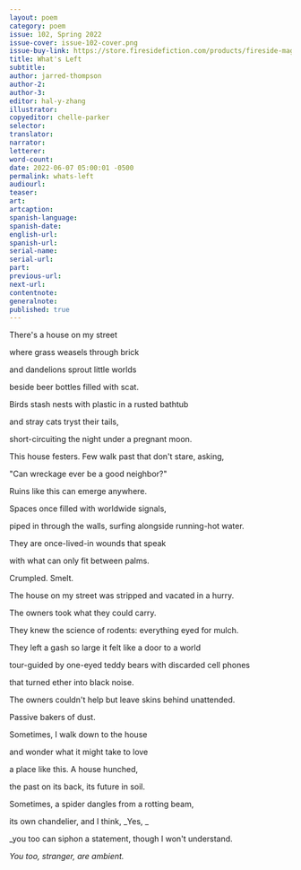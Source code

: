```yaml
---
layout: poem
category: poem
issue: 102, Spring 2022
issue-cover: issue-102-cover.png
issue-buy-link: https://store.firesidefiction.com/products/fireside-magazine-issue-102-spring-2022
title: What's Left
subtitle:
author: jarred-thompson
author-2:
author-3:
editor: hal-y-zhang
illustrator: 
copyeditor: chelle-parker
selector:
translator:
narrator:
letterer:
word-count: 
date: 2022-06-07 05:00:01 -0500
permalink: whats-left
audiourl:
teaser:
art: 
artcaption:
spanish-language:
spanish-date:
english-url:
spanish-url:
serial-name:
serial-url:
part:
previous-url:
next-url:
contentnote: 
generalnote:
published: true
---
```

There's a house on my street 

where grass weasels through brick

and dandelions sprout little worlds

beside beer bottles filled with scat.  

Birds stash nests with plastic in a rusted bathtub

and stray cats tryst their tails,

short-circuiting the night under a pregnant moon. 

This house festers. Few walk past that don't stare, asking, 

"Can wreckage ever be a good neighbor?"

Ruins like this can emerge anywhere.

Spaces once filled with worldwide signals,

piped in through the walls, surfing alongside running-hot water. 

They are once-lived-in wounds that speak

with what can only fit between palms. 

Crumpled. Smelt.  

The house on my street was stripped and vacated in a hurry. 

The owners took what they could carry. 

They knew the science of rodents: everything eyed for mulch.

They left a gash so large it felt like a door to a world

tour-guided by one-eyed teddy bears with discarded cell phones

that turned ether into black noise.

The owners couldn't help but leave skins behind unattended.

Passive bakers of dust. 

Sometimes, I walk down to the house 

and wonder what it might take to love

a place like this. A house hunched, 

the past on its back, its future in soil. 

Sometimes, a spider dangles from a rotting beam,

its own chandelier, and I think, _Yes, _

_you too can siphon a statement, though I won't understand. 

_You too, stranger, are ambient._
